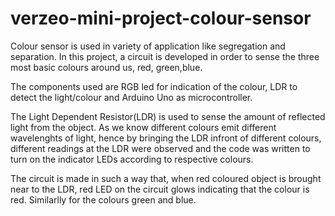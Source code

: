 # verzeo-mini-project-colour-sensor
Colour sensor is used in variety of application like segregation and separation. In this project, a circuit is developed in order to sense the three most basic colours around us, red, green,blue.

The components used are RGB led for indication of the colour, LDR to detect the light/colour and Arduino Uno as microcontroller.

The Light Dependent Resistor(LDR) is used to sense the amount of reflected light from the object. As we know different colours emit different wavelenghts of light, hence by bringing the LDR infront of different colours, different readings at the LDR were observed and the code was written to turn on the indicator LEDs according to respective colours.

The circuit is made in such a way that, when red coloured object is brought near to the LDR, red LED on the circuit glows indicating that the colour is red. Similarlly for the colours green and blue.





